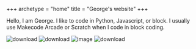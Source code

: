 +++
archetype = "home"
title = "George's website"
+++

Hello, I am George. I like to code in Python, Javascript, or block. I usually use Makecode Arcade or Scratch when I code in block coding.


![download](https://github.com/George-LJH/George-website/assets/155213581/90943608-7842-434f-91fb-fcfa646e28a2) 
![download](https://github.com/George-LJH/George-website/assets/155213581/1f36cbd0-cdf9-4f03-92f5-a95125e160f2)
![image](https://github.com/George-LJH/George-website/assets/155213581/eefc7486-0059-415f-9c82-749bf8c9d2c6)
![download](https://github.com/George-LJH/George-website/assets/155213581/6baea04a-8e2b-4f25-82c6-96a358bc6fb0)

